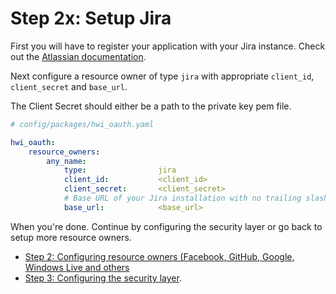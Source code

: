 Step 2x: Setup Jira
===================

First you will have to register your application with your
Jira instance. Check out the [Atlassian documentation](https://confluence.atlassian.com/display/JIRA/Configuring+OAuth+Authentication+for+an+Application+Link).

Next configure a resource owner of type `jira` with appropriate
`client_id`, `client_secret` and `base_url`.

The Client Secret should either be a path to the private key pem file.

```yaml
# config/packages/hwi_oauth.yaml

hwi_oauth:
    resource_owners:
        any_name:
            type:                jira
            client_id:           <client_id>
            client_secret:       <client_secret>
            # Base URL of your Jira installation with no trailing slash (e.g. https://example.com/jira)
            base_url:            <base_url>
```

When you're done. Continue by configuring the security layer or go back to
setup more resource owners.

- [Step 2: Configuring resource owners (Facebook, GitHub, Google, Windows Live and others](../2-configuring_resource_owners.md)
- [Step 3: Configuring the security layer](../3-configuring_the_security_layer.md).
